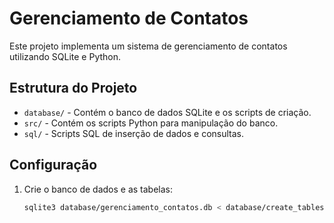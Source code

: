 # Gerenciamento de Contatos

Este projeto implementa um sistema de gerenciamento de contatos utilizando SQLite e Python.

## Estrutura do Projeto

- `database/` - Contém o banco de dados SQLite e os scripts de criação.
- `src/` - Contém os scripts Python para manipulação do banco.
- `sql/` - Scripts SQL de inserção de dados e consultas.

## Configuração

1. Crie o banco de dados e as tabelas:
   ```bash
   sqlite3 database/gerenciamento_contatos.db < database/create_tables.sql
